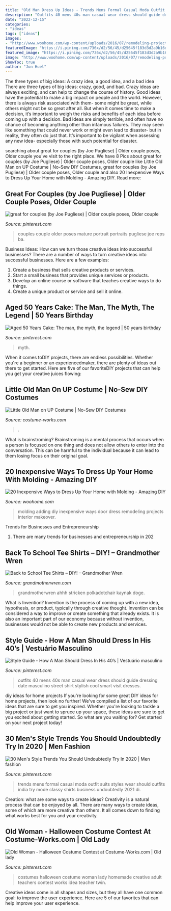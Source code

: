 ```yaml
---
title: "Old Man Dress Up Ideas - Trends Mens Formal Casual Moda Outfit Suits Styles Wear Should Outfits India Try Mode Classy Shirts Business Undoubtedly 2021 Di"
description: "Outfits 40 mens 40s man casual wear dress should guide dressing date masculino street shirt stylish cool smart visit dresses"
date: "2022-12-15"
categories:
- "ideas"
tags: ["ideas"]
images:
- "http://www.woohome.com/wp-content/uploads/2016/07/remodeling-projects-by-adding-molding-7.jpg"
featuredImage: "https://i.pinimg.com/736x/d2/56/45/d25645f183d3d2a9b16d955c5605af10.jpg"
featured_image: "https://i.pinimg.com/736x/d2/56/45/d25645f183d3d2a9b16d955c5605af10.jpg"
image: "http://www.woohome.com/wp-content/uploads/2016/07/remodeling-projects-by-adding-molding-7.jpg"
ShowToc: true
author: "Jon Huel"
---
```



The three types of big ideas: A crazy idea, a good idea, and a bad idea
There are three types of big ideas: crazy, good, and bad. Crazy ideas are always exciting, and can help to change the course of history. Good ideas have the potential to make a big impact on people and the world. However, there is always risk associated with them- some might be great, while others might not be so great after all. But when it comes time to make a decision, it’s important to weigh the risks and benefits of each idea before coming up with a decision.
Bad Ideas are simply terrible, and often have no chance of becoming anything other than infamous failures. They may seem like something that could never work or might even lead to disaster- but in reality, they often do just that. It’s important to be vigilant when assessing any new idea- especially those with such potential for disaster.

	

		
searching about great for couples (by Joe Pugliese) | Older couple poses, Older couple you've visit to the right place. We have 8 Pics about great for couples (by Joe Pugliese) | Older couple poses, Older couple like Little Old Man on UP Costume | No-Sew DIY Costumes, great for couples (by Joe Pugliese) | Older couple poses, Older couple and also 20 Inexpensive Ways to Dress Up Your Home with Molding - Amazing DIY. Read more:
		
    
## Great For Couples (by Joe Pugliese) | Older Couple Poses, Older Couple

<img loading=lazy src="https://i.pinimg.com/736x/02/43/d9/0243d90eef98b62334da9fc00a7e0225.jpg" onerror="this.onerror=null;this.src='https://tse1.mm.bing.net/th?id=OIP.D_1Ya30IiALTHaf-yMbCzQHaJ3&amp;pid=15.1';" alt="great for couples (by Joe Pugliese) | Older couple poses, Older couple">

_Source: pinterest.com_

>couples couple older poses mature portrait portraits pugliese joe reps ba. 

	

Business Ideas: How can we turn those creative ideas into successful businesses?
There are a number of ways to turn creative ideas into successful businesses. Here are a few examples: 
1. Create a business that sells creative products or services.
2. Start a small business that provides unique services or products.
3. Develop an online course or software that teaches creative ways to do things. 
4. Create a unique product or service and sell it online.

    
## Aged 50 Years Cake: The Man, The Myth, The Legend | 50 Years Birthday

<img loading=lazy src="https://i.pinimg.com/736x/d2/56/45/d25645f183d3d2a9b16d955c5605af10.jpg" onerror="this.onerror=null;this.src='https://tse3.mm.bing.net/th?id=OIP.echimaNYL1l26uYFDea20gHaJ4&amp;pid=15.1';" alt="Aged 50 Years Cake: The man, the myth, the legend | 50 years birthday">

_Source: pinterest.com_

>myth. 

	

When it comes toDIY projects, there are endless possibilities. Whether you're a beginner or an experiencedmaker, there are plenty of ideas out there to get started. Here are five of our favoriteDIY projects that can help you get your creative juices flowing: 

    
## Little Old Man On UP Costume | No-Sew DIY Costumes

<img loading=lazy src="https://photos.costume-works.com/full/little_old_man_on_up.jpg" onerror="this.onerror=null;this.src='https://tse2.mm.bing.net/th?id=OIP.34SVlENv4TxVVHXrGYgbNAHaLH&amp;pid=15.1';" alt="Little Old Man on UP Costume | No-Sew DIY Costumes">

_Source: costume-works.com_

>. 

	

What is brainstroming? Brainstroming is a mental process that occurs when a person is focused on one thing and does not allow others to enter into the conversation. This can be harmful to the individual because it can lead to them losing focus on their original goal.

    
## 20 Inexpensive Ways To Dress Up Your Home With Molding - Amazing DIY

<img loading=lazy src="http://www.woohome.com/wp-content/uploads/2016/07/remodeling-projects-by-adding-molding-7.jpg" onerror="this.onerror=null;this.src='https://tse2.mm.bing.net/th?id=OIP.TEraZEnt2tvpSZJLU2VwlgHaSL&amp;pid=15.1';" alt="20 Inexpensive Ways to Dress Up Your Home with Molding - Amazing DIY">

_Source: woohome.com_

>molding adding diy inexpensive ways door dress remodeling projects interior makeover. 

	

Trends for Businesses and Entrepreneurship
1. There are many trends for businesses and entrepreneurship in 202
    
## Back To School Tee Shirts – DIY! – Grandmother Wren

<img loading=lazy src="https://grandmotherwren.com/wp-content/uploads/2013/08/diy-t-shirt-ideas.jpg" onerror="this.onerror=null;this.src='https://tse4.mm.bing.net/th?id=OIP.bz9w9ic2ToNln0JgxjH4FwHaKl&amp;pid=15.1';" alt="Back to School Tee Shirts – DIY! – Grandmother Wren">

_Source: grandmotherwren.com_

>grandmotherwren ahhh stricken polkadotchair kaynak doge. 

	

What is Invention?
Invention is the process of coming up with a new idea, hypothesis, or product, typically through creative thought. Invention can be considered a way to improve or create something that already exists. It is also an important part of our economy because without invention, businesses would not be able to create new products and services.

    
## Style Guide - How A Man Should Dress In His 40’s | Vestuário Masculino

<img loading=lazy src="https://i.pinimg.com/736x/02/15/d3/0215d31a040273c0d9a9b9a54936b2ba.jpg" onerror="this.onerror=null;this.src='https://tse4.mm.bing.net/th?id=OIP.UAopRJOtUCMSSiWX6lABiAHaLz&amp;pid=15.1';" alt="Style Guide - How A Man Should Dress In His 40’s | Vestuário masculino">

_Source: pinterest.com_

>outfits 40 mens 40s man casual wear dress should guide dressing date masculino street shirt stylish cool smart visit dresses. 

	

diy ideas for home projects
If you're looking for some great DIY ideas for home projects, then look no further! We've compiled a list of our favorite ideas that are sure to get you inspired.
Whether you're looking to tackle a big project or just want to spruce up your space, these ideas are sure to get you excited about getting started. So what are you waiting for? Get started on your next project today!

    
## 30 Men&#039;s Style Trends You Should Undoubtedly Try In 2020 | Men Fashion

<img loading=lazy src="https://i.pinimg.com/736x/42/7d/d7/427dd76b30f8fb177b68eef7e0362ed0.jpg" onerror="this.onerror=null;this.src='https://tse3.mm.bing.net/th?id=OIP.70ZAAd2d6_Sq53jw8XTt4AHaRf&amp;pid=15.1';" alt="30 Men&#039;s Style Trends You Should Undoubtedly Try In 2020 | Men fashion">

_Source: pinterest.com_

>trends mens formal casual moda outfit suits styles wear should outfits india try mode classy shirts business undoubtedly 2021 di. 

	

Creation: what are some ways to create ideas?
Creativity is a natural process that can be enjoyed by all. There are many ways to create ideas, some of which are more creative than others. It all comes down to finding what works best for you and your creativity.

    
## Old Woman - Halloween Costume Contest At Costume-Works.com | Old Lady

<img loading=lazy src="https://i.pinimg.com/736x/35/33/f1/3533f16764453274bd56041579eb9451--cute-costumes-woman-halloween-costumes.jpg" onerror="this.onerror=null;this.src='https://tse3.mm.bing.net/th?id=OIP.XTUe1mqGrI8HiIRHcJ9hGAHaLF&amp;pid=15.1';" alt="Old Woman - Halloween Costume Contest at Costume-Works.com | Old lady">

_Source: pinterest.com_

>costumes halloween costume woman lady homemade creative adult teachers contest works idea teacher twin. 

	

Creative ideas come in all shapes and sizes, but they all have one common goal: to improve the user experience. Here are 5 of our favorites that can help improve your user experience.

